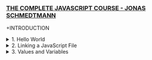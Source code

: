 ### [THE COMPLETE JAVASCRIPT COURSE - JONAS SCHMEDTMANN](https://www.udemy.com/course/the-complete-javascript-course)

+INTRODUCTION

<details>
  <summary>1. Hello World</summary>
<br>
This basically prints Hello World to the Console of the browser. Every browser has a JavaScript processor embedded within: So unlike for CSS where Firefox is the best because of the flex and grid manipulations in the developer tools, here Chrome is the BOSS 🤗

```Javascript
console.log('Hello World!');
```

</details>

<details>
  <summary>2. Linking a JavaScript File</summary>
<br>
This is something we see time to time when working with HTML and CSS and having maybe use Bootstrap and all. The script tag is the last thing that should run... later we learn why 😊

Index.html:

```HTML
<!DOCTYPE html>
<html lang="en">
  <head>
    <meta charset="UTF-8" />
    <meta name="viewport" content="width=device-width, initial-scale=1.0" />
    <meta http-equiv="X-UA-Compatible" content="ie=edge" />
    <title>JavaScript Fundamentals – Part 1</title>
    <style>
      body {
        height: 100vh;
        display: flex;
        align-items: center;
        background: linear-gradient(to top left, #28b487, #7dd56f);
      }
      h1 {
        font-family: sans-serif;
        font-size: 50px;
        line-height: 1.3;
        width: 100%;
        padding: 30px;
        text-align: center;
        color: white;
      }
    </style>
  </head>
  <body>
    <h1>JavaScript Fundamentals – Part 1</h1>

    <script src="script.js"></script>
    <!-- This is the script tag that links the script.js file to the index.html file -->

  </body>
</html>
```

script.js:

```Javascript
let js = "amazing";
if (js === "amazing") alert("JavaScript is FUN!");
// This compares js which is amazing to amazing and if it is true then it alerts the message in the browser
console.log(40 + 8 + 23 - 10); // This is a simple calculation that is printed in the console
```

</details>

<details>
  <summary>3. Values and Variables</summary>
<br>
There are different types of values in JS from Strings to Numbers to Booleans to Undefined to Null to Symbols to BigInts. Variables are like containers that store values; var, const and let is used to define new variables 👌

```Javascript
console.log("Jonas"); // This is a string
console.log(23); // This is a number

let firstName = "Matilda"; // This is a variable

console.log(firstName);// This prints the variable firstName in the console
console.log(firstName);
console.log(firstName);

// Variable name conventions
let jonas_matilda = "JM"; // This is not a good variable name
let $function = 27; // This is not a good variable name

let person = "jonas"; // This is a good variable name
let PI = 3.1415; // This is a good variable name

let myFirstJob = "Coder"; // This is a good variable name
let myCurrentJob = "Teacher";   // This is a good variable name

let job1 = "programmer"; // This is not a good variable name
let job2 = "teacher"; //  This is not a good variable name

console.log(myFirstJob); // This prints the variable myFirstJob in the console


```

</details>
